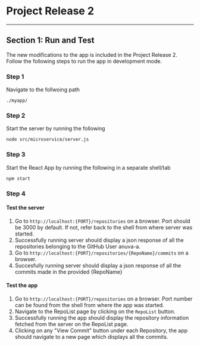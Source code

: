 # Project Release 2
---
## Section 1: Run and Test
The new modifications to the app is included in the Project Release 2. Follow the following steps to run the app in development mode.

### Step 1
Navigate to the follwoing path
```
./myapp/
```
### Step 2
Start the server by running the following
```
node src/microservice/server.js
```
### Step 3
Start the React App by running the following in a separate shell/tab
```
npm start
```
### Step 4
#### Test the server
1. Go to `http://localhost:{PORT}/repositories` on a browser. 
Port should be 3000 by default. If not, refer back to the shell from where server was started.
2. Successfully running server should display a json response of all the repositories belonging to the GitHub User anuva-a.
3. Go to `http://localhost:{PORT}/repositories/{RepoName}/commits` on a browser.
4. Succesfully running server should display a json response of all the commits made in the provided {RepoName}
#### Test the app
1. Go to `http://localhost:{PORT}/repositories` on a browser. Port number can be found from the shell from where the app was started.
2. Navigate to the RepoList page by clicking on the `RepoList` button.
3. Successfully running the app should display the repository information fetched from the server on the RepoList page.
4. Clicking on any "View Commit" button under each Repository, the app should navigate to a new page which displays all the commits.
